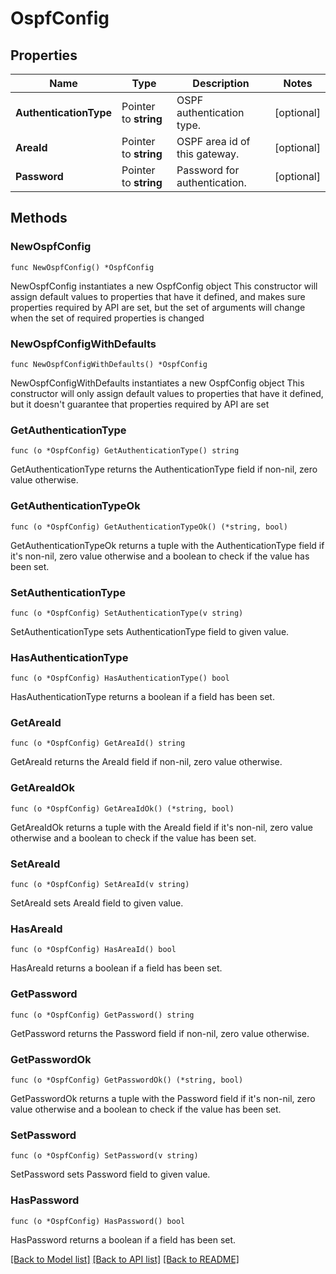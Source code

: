 # OspfConfig

## Properties

Name | Type | Description | Notes
------------ | ------------- | ------------- | -------------
**AuthenticationType** | Pointer to **string** | OSPF authentication type. | [optional] 
**AreaId** | Pointer to **string** | OSPF area id of this gateway. | [optional] 
**Password** | Pointer to **string** | Password for authentication. | [optional] 

## Methods

### NewOspfConfig

`func NewOspfConfig() *OspfConfig`

NewOspfConfig instantiates a new OspfConfig object
This constructor will assign default values to properties that have it defined,
and makes sure properties required by API are set, but the set of arguments
will change when the set of required properties is changed

### NewOspfConfigWithDefaults

`func NewOspfConfigWithDefaults() *OspfConfig`

NewOspfConfigWithDefaults instantiates a new OspfConfig object
This constructor will only assign default values to properties that have it defined,
but it doesn't guarantee that properties required by API are set

### GetAuthenticationType

`func (o *OspfConfig) GetAuthenticationType() string`

GetAuthenticationType returns the AuthenticationType field if non-nil, zero value otherwise.

### GetAuthenticationTypeOk

`func (o *OspfConfig) GetAuthenticationTypeOk() (*string, bool)`

GetAuthenticationTypeOk returns a tuple with the AuthenticationType field if it's non-nil, zero value otherwise
and a boolean to check if the value has been set.

### SetAuthenticationType

`func (o *OspfConfig) SetAuthenticationType(v string)`

SetAuthenticationType sets AuthenticationType field to given value.

### HasAuthenticationType

`func (o *OspfConfig) HasAuthenticationType() bool`

HasAuthenticationType returns a boolean if a field has been set.

### GetAreaId

`func (o *OspfConfig) GetAreaId() string`

GetAreaId returns the AreaId field if non-nil, zero value otherwise.

### GetAreaIdOk

`func (o *OspfConfig) GetAreaIdOk() (*string, bool)`

GetAreaIdOk returns a tuple with the AreaId field if it's non-nil, zero value otherwise
and a boolean to check if the value has been set.

### SetAreaId

`func (o *OspfConfig) SetAreaId(v string)`

SetAreaId sets AreaId field to given value.

### HasAreaId

`func (o *OspfConfig) HasAreaId() bool`

HasAreaId returns a boolean if a field has been set.

### GetPassword

`func (o *OspfConfig) GetPassword() string`

GetPassword returns the Password field if non-nil, zero value otherwise.

### GetPasswordOk

`func (o *OspfConfig) GetPasswordOk() (*string, bool)`

GetPasswordOk returns a tuple with the Password field if it's non-nil, zero value otherwise
and a boolean to check if the value has been set.

### SetPassword

`func (o *OspfConfig) SetPassword(v string)`

SetPassword sets Password field to given value.

### HasPassword

`func (o *OspfConfig) HasPassword() bool`

HasPassword returns a boolean if a field has been set.


[[Back to Model list]](../README.md#documentation-for-models) [[Back to API list]](../README.md#documentation-for-api-endpoints) [[Back to README]](../README.md)



